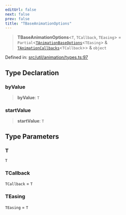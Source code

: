 ```yaml
---
editUrl: false
next: false
prev: false
title: "TBaseAnimationOptions"
---
```


> **TBaseAnimationOptions**\<`T`, `TCallback`, `TEasing`\> = `Partial`\<[`TAnimationBaseOptions`](/api/fabric/namespaces/util/type-aliases/tanimationbaseoptions/)\<`TEasing`\> & [`TAnimationCallbacks`](/api/fabric/namespaces/util/type-aliases/tanimationcallbacks/)\<`TCallback`\>\> & `object`

Defined in: [src/util/animation/types.ts:97](https://github.com/fabricjs/fabric.js/blob/fea1b29b7495d9634e300bd4bfa43de097745805/src/util/animation/types.ts#L97)

## Type Declaration

### byValue

> **byValue**: `T`

### startValue

> **startValue**: `T`

## Type Parameters

### T

`T`

### TCallback

`TCallback` = `T`

### TEasing

`TEasing` = `T`
